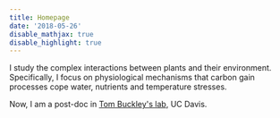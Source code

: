```yaml
---
title: Homepage
date: '2018-05-26'
disable_mathjax: true
disable_highlight: true
---
```



I study the complex interactions between plants and their environment. Specifically, I focus on physiological mechanisms that carbon gain processes cope water, nutrients and temperature stresses. 

Now, I am a post-doc in [Tom Buckley's lab](https://buckleylab.ucdavis.edu/), UC Davis. 


<td align="right" style="width:40; height:auto;">
<script type="text/javascript" id="clstr_globe" src="//cdn.clustrmaps.com/globe.js?d=h3LHvXET5dit89LK07rlQSAN4UgPTmnOucWO5WUbSpg"> </script>

 </td>
